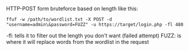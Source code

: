 HTTP-POST form bruteforce based on length like this:

```
ffuf -w /path/to/wordlist.txt -X POST -d "username=admin\&password=FUZZ" -u https://target/login.php -fl 480
```

-fl: tells it to filter out the length you don't want (failed attempt) FUZZ: is where it will replace words from the wordlist in the request